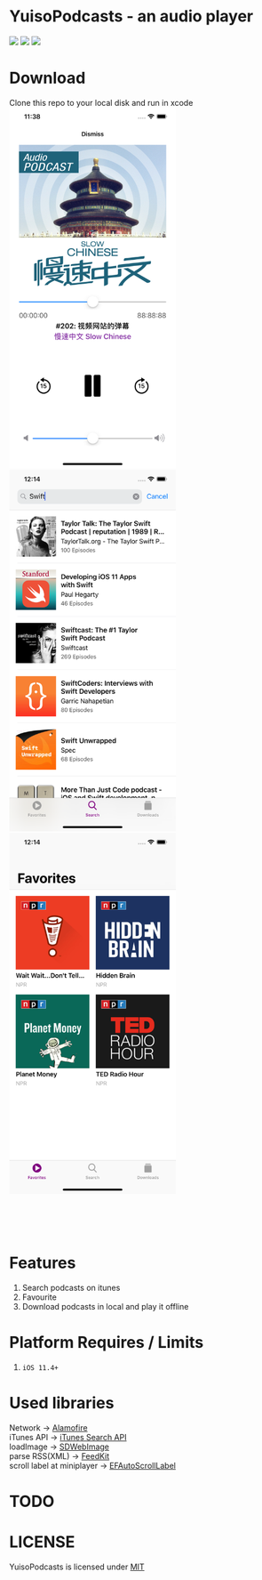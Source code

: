# YuisoPodcasts - an audio player
![](https://img.shields.io/github/license/mashape/apistatus.svg)
![](https://img.shields.io/badge/platform-ios11.4%2B-orange.svg)
![](https://img.shields.io/badge/language-swift4.2-brightgreen.svg)

# Download
Clone this repo to your local disk and run in xcode  
<kbd><img src="https://github.com/RenruiLiu/YuisoPodcasts/blob/master/screenshot1.png" width="300"/></kbd> 
<kbd><img src="https://github.com/RenruiLiu/YuisoPodcasts/blob/master/screenshot2.png" width="300"/></kbd> 
<kbd><img src="https://github.com/RenruiLiu/YuisoPodcasts/blob/master/screenshot3.png" width="300"/></kbd> 

<kbd><img scr="https://github.com/RenruiLiu/YuisoPodcasts/blob/master/screenshot1.png" width="300"/></kbd>
<kbd><img scr="https://github.com/RenruiLiu/YuisoPodcasts/blob/master/screenshot2.png" width="300"/></kbd>
<kbd><img scr="https://github.com/RenruiLiu/YuisoPodcasts/blob/master/screenshot3.png" width="300"/></kbd>  

# Features
1. Search podcasts on itunes
2. Favourite 
3. Download podcasts in local and play it offline  

# Platform Requires / Limits
1. `iOS 11.4+`  

# Used libraries
Network -> [Alamofire](https://github.com/Alamofire/Alamofire)  
iTunes API -> [iTunes Search API](https://affiliate.itunes.apple.com/resources/documentation/itunes-store-web-service-search-api/)  
loadImage -> [SDWebImage](https://github.com/rs/SDWebImage)  
parse RSS(XML) -> [FeedKit](https://github.com/nmdias/FeedKit)  
scroll label at miniplayer -> [EFAutoScrollLabel](https://github.com/EyreFree/EFAutoScrollLabel)  

# TODO

# LICENSE
YuisoPodcasts is licensed under [MIT](https://github.com/RenruiLiu/YuisoPodcasts/blob/master/LICENSE)
